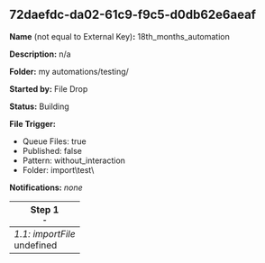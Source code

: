 ## 72daefdc-da02-61c9-f9c5-d0db62e6aeaf

**Name** (not equal to External Key)**:** 18th_months_automation

**Description:** n/a

**Folder:** my automations/testing/

**Started by:** File Drop

**Status:** Building

**File Trigger:**

* Queue Files: true
* Published: false
* Pattern: without_interaction
* Folder:  import\test\

**Notifications:** _none_


| Step 1<br>_<small>-</small>_ |
| --- |
| _1.1: importFile_<br>undefined |
